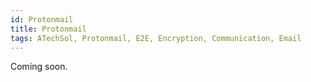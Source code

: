 ```yaml
---
id: Protonmail 
title: Protonmail
tags: ATechSol, Protonmail, E2E, Encryption, Communication, Email
---
```


Coming soon.
